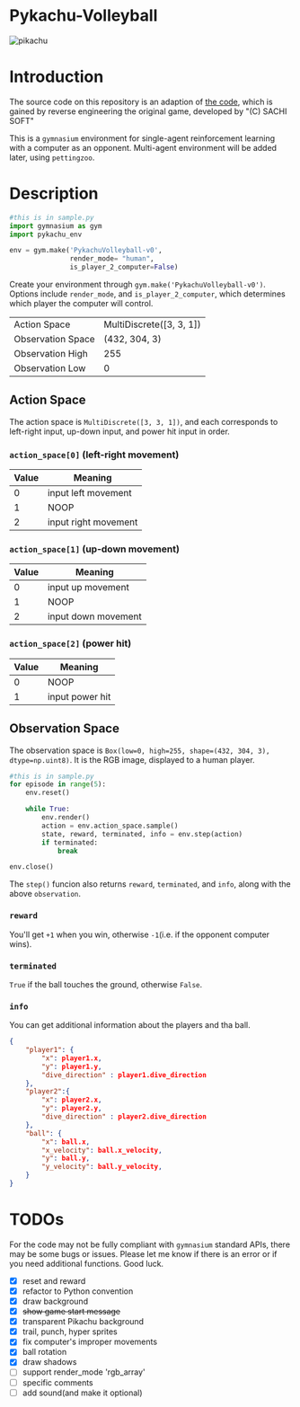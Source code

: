 # Pykachu-Volleyball

![pikachu](./pika.gif)

# Introduction
The source code on this repository is an adaption of [the code](https://github.com/gorisanson/pikachu-volleyball), which is gained by reverse engineering the original game, developed by "(C) SACHI SOFT"

This is a `gymnasium` environment for single-agent reinforcement learning with a computer as an opponent. Multi-agent environment will be added later, using `pettingzoo`.


# Description
 
```python
#this is in sample.py
import gymnasium as gym
import pykachu_env

env = gym.make('PykachuVolleyball-v0', 
               render_mode= "human", 
               is_player_2_computer=False)
```

Create your environment through `gym.make('PykachuVolleyball-v0')`. Options include `render_mode`, and `is_player_2_computer`, which determines which player the computer will control.

|                   |                          |
|-------------------|--------------------------|
| Action Space      | MultiDiscrete([3, 3, 1]) |
| Observation Space | (432, 304, 3)            |
| Observation High  | 255                      |
| Observation Low   | 0                        |


## Action Space
The action space is `MultiDiscrete([3, 3, 1])`, and each corresponds to left-right input, up-down input, and power hit input in order.

### `action_space[0]` (left-right movement)
| Value             | Meaning                  |
|-------------------|--------------------------|
| 0                 | input left movement      |
| 1                 | NOOP                     |
| 2                 | input right movement     |

### `action_space[1]` (up-down movement)
| Value             | Meaning                  |
|-------------------|--------------------------|
| 0                 | input up movement        |
| 1                 | NOOP                     |
| 2                 | input down movement      |

### `action_space[2]` (power hit)
| Value             | Meaning                  |
|-------------------|--------------------------|
| 0                 | NOOP                     |
| 1                 | input power hit          |


## Observation Space
The observation space is `Box(low=0, high=255, shape=(432, 304, 3), dtype=np.uint8)`. It is the RGB image, displayed to a human player. 

```python
#this is in sample.py
for episode in range(5):
    env.reset()

    while True:
        env.render()
        action = env.action_space.sample()
        state, reward, terminated, info = env.step(action)
        if terminated:
            break

env.close()
```

The `step()` funcion also returns `reward`, `terminated`, and `info`, along with the above `observation`. 

### `reward`
You'll get `+1` when you win, otherwise `-1`(i.e. if the opponent computer wins).

### `terminated`
`True` if the ball touches the ground, otherwise `False`. 

### `info`
You can get additional information about the players and tha ball.
```json
{
    "player1": {
        "x": player1.x,
        "y": player1.y,
        "dive_direction" : player1.dive_direction 
    },
    "player2":{
        "x": player2.x,
        "y": player2.y,
        "dive_direction" : player2.dive_direction 
    },
    "ball": {
        "x": ball.x,
        "x_velocity": ball.x_velocity,
        "y": ball.y,
        "y_velocity": ball.y_velocity,
    }
}
```


# TODOs
For the code may not be fully compliant with `gymnasium` standard APIs, there may be some bugs or issues. Please let me know if there is an error or if you need additional functions. Good luck.

- [X] reset and reward 
- [X] refactor to Python convention 
- [X] draw background
- [X] ~~show game start message~~
- [X] transparent Pikachu background 
- [X] trail, punch, hyper sprites 
- [X] fix computer's improper movements
- [X] ball rotation 
- [X] draw shadows
- [ ] support render_mode 'rgb_array'
- [ ] specific comments 
- [ ] add sound(and make it optional) 